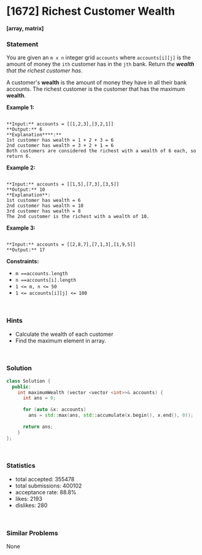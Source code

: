 # [1672] Richest Customer Wealth

**[array, matrix]**

### Statement

You are given an `m x n` integer grid `accounts` where `accounts[i][j]` is the amount of money the `i​​​​​​​​​​​th​​​​` customer has in the `j​​​​​​​​​​​th`​​​​ bank. Return *the **wealth** that the richest customer has.*

A customer's **wealth** is the amount of money they have in all their bank accounts. The richest customer is the customer that has the maximum **wealth**.


**Example 1:**

```

**Input:** accounts = [[1,2,3],[3,2,1]]
**Output:** 6
**Explanation****:**
1st customer has wealth = 1 + 2 + 3 = 6
2nd customer has wealth = 3 + 2 + 1 = 6
Both customers are considered the richest with a wealth of 6 each, so return 6.

```

**Example 2:**

```

**Input:** accounts = [[1,5],[7,3],[3,5]]
**Output:** 10
**Explanation**: 
1st customer has wealth = 6
2nd customer has wealth = 10 
3rd customer has wealth = 8
The 2nd customer is the richest with a wealth of 10.
```

**Example 3:**

```

**Input:** accounts = [[2,8,7],[7,1,3],[1,9,5]]
**Output:** 17

```

**Constraints:**
* `m ==accounts.length`
* `n ==accounts[i].length`
* `1 <= m, n <= 50`
* `1 <= accounts[i][j] <= 100`


<br>

### Hints

- Calculate the wealth of each customer
- Find the maximum element in array.

<br>

### Solution

```cpp
class Solution {
  public:
    int maximumWealth (vector <vector <int>>& accounts) {
      int ans = 0;
      
      for (auto &x: accounts)
        ans = std::max(ans, std::accumulate(x.begin(), x.end(), 0));
      
      return ans;
    }
};
```

<br>

### Statistics

- total accepted: 355478
- total submissions: 400102
- acceptance rate: 88.8%
- likes: 2193
- dislikes: 280

<br>

### Similar Problems

None
